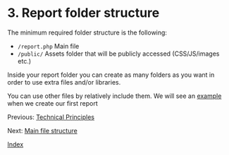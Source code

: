 # 3. Report folder structure

The minimum required folder structure is the following: 
 
- `/report.php` Main file
- `/public/` Assets folder that will be publicly accessed (CSS/JS/images etc.)

Inside your report folder you can create as many folders as you want in order to 
use extra files and/or libraries. 

You can use other files by relatively include them. We will see an [example][1] when we create our first report

Previous: [Technical Principles][2]

Next: [Main file structure][3]

[Index][4]

[1]:https://github.com/rocketgraph/sdk-php/blob/master/doc/EXAMPLE.md
[2]:https://github.com/rocketgraph/sdk-php/blob/master/doc/PRINCIPLES.md
[3]:https://github.com/rocketgraph/sdk-php/blob/master/doc/FILES.md
[4]:https://github.com/rocketgraph/sdk-php/blob/master/doc/MANUAL.md